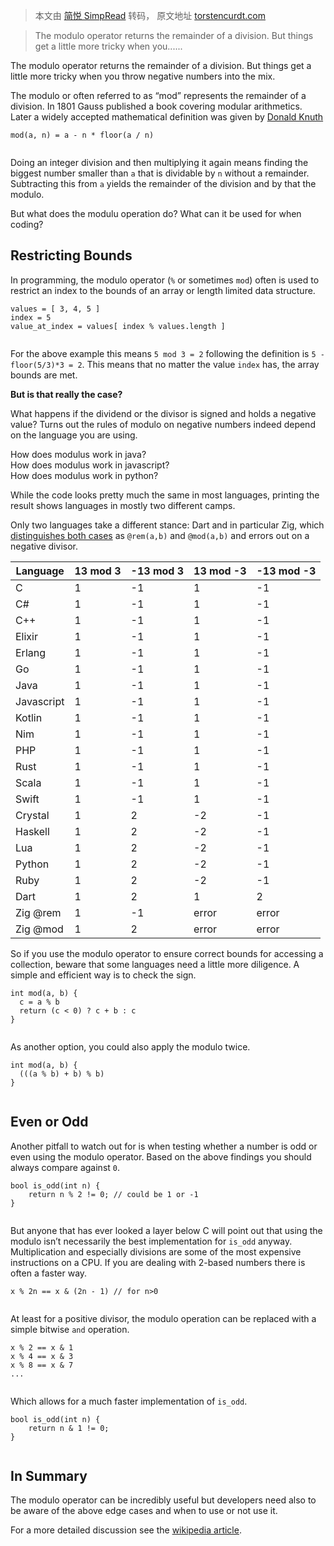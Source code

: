 > 本文由 [简悦 SimpRead](http://ksria.com/simpread/) 转码， 原文地址 [torstencurdt.com](https://torstencurdt.com/tech/posts/modulo-of-negative-numbers/)

> The modulo operator returns the remainder of a division. But things get a little more tricky when you......

The modulo operator returns the remainder of a division. But things get a little more tricky when you throw negative numbers into the mix.

The modulo or often referred to as “mod” represents the remainder of a division. In 1801 Gauss published a book covering modular arithmetics. Later a widely accepted mathematical definition was given by [Donald Knuth](https://en.wikipedia.org/wiki/Donald_Knuth)

```
mod(a, n) = a - n * floor(a / n)


```

Doing an integer division and then multiplying it again means finding the biggest number smaller than `a` that is dividable by `n` without a remainder. Subtracting this from `a` yields the remainder of the division and by that the modulo.

But what does the modulu operation do? What can it be used for when coding?

Restricting Bounds
------------------

In programming, the modulo operator (`%` or sometimes `mod`) often is used to restrict an index to the bounds of an array or length limited data structure.

```
values = [ 3, 4, 5 ]
index = 5
value_at_index = values[ index % values.length ]


```

For the above example this means `5 mod 3 = 2` following the definition is `5 - floor(5/3)*3 = 2`. This means that no matter the value `index` has, the array bounds are met.

**But is that really the case?**

What happens if the dividend or the divisor is signed and holds a negative value? Turns out the rules of modulo on negative numbers indeed depend on the language you are using.

How does modulus work in java?  
How does modulus work in javascript?  
How does modulus work in python?  

While the code looks pretty much the same in most languages, printing the result shows languages in mostly two different camps.

Only two languages take a different stance: Dart and in particular Zig, which [distinguishes both cases](https://github.com/ziglang/zig/issues/217) as `@rem(a,b)` and `@mod(a,b)` and errors out on a negative divisor.

<table><thead><tr><th>Language</th><th>13 mod 3</th><th>-13 mod 3</th><th>13 mod -3</th><th>-13 mod -3</th></tr></thead><tbody><tr><td>C</td><td>1</td><td>-1</td><td>1</td><td>-1</td></tr><tr><td>C#</td><td>1</td><td>-1</td><td>1</td><td>-1</td></tr><tr><td>C++</td><td>1</td><td>-1</td><td>1</td><td>-1</td></tr><tr><td>Elixir</td><td>1</td><td>-1</td><td>1</td><td>-1</td></tr><tr><td>Erlang</td><td>1</td><td>-1</td><td>1</td><td>-1</td></tr><tr><td>Go</td><td>1</td><td>-1</td><td>1</td><td>-1</td></tr><tr><td>Java</td><td>1</td><td>-1</td><td>1</td><td>-1</td></tr><tr><td>Javascript</td><td>1</td><td>-1</td><td>1</td><td>-1</td></tr><tr><td>Kotlin</td><td>1</td><td>-1</td><td>1</td><td>-1</td></tr><tr><td>Nim</td><td>1</td><td>-1</td><td>1</td><td>-1</td></tr><tr><td>PHP</td><td>1</td><td>-1</td><td>1</td><td>-1</td></tr><tr><td>Rust</td><td>1</td><td>-1</td><td>1</td><td>-1</td></tr><tr><td>Scala</td><td>1</td><td>-1</td><td>1</td><td>-1</td></tr><tr><td>Swift</td><td>1</td><td>-1</td><td>1</td><td>-1</td></tr><tr><td>Crystal</td><td>1</td><td>2</td><td>-2</td><td>-1</td></tr><tr><td>Haskell</td><td>1</td><td>2</td><td>-2</td><td>-1</td></tr><tr><td>Lua</td><td>1</td><td>2</td><td>-2</td><td>-1</td></tr><tr><td>Python</td><td>1</td><td>2</td><td>-2</td><td>-1</td></tr><tr><td>Ruby</td><td>1</td><td>2</td><td>-2</td><td>-1</td></tr><tr><td>Dart</td><td>1</td><td>2</td><td>1</td><td>2</td></tr><tr><td>Zig @rem</td><td>1</td><td>-1</td><td>error</td><td>error</td></tr><tr><td>Zig @mod</td><td>1</td><td>2</td><td>error</td><td>error</td></tr></tbody></table>

So if you use the modulo operator to ensure correct bounds for accessing a collection, beware that some languages need a little more diligence. A simple and efficient way is to check the sign.

```
int mod(a, b) {
  c = a % b
  return (c < 0) ? c + b : c
}


```

As another option, you could also apply the modulo twice.

```
int mod(a, b) {
  (((a % b) + b) % b)
}


```

Even or Odd
-----------

Another pitfall to watch out for is when testing whether a number is odd or even using the modulo operator. Based on the above findings you should always compare against `0`.

```
bool is_odd(int n) {
    return n % 2 != 0; // could be 1 or -1
}


```

But anyone that has ever looked a layer below C will point out that using the modulo isn’t necessarily the best implementation for `is_odd` anyway. Multiplication and especially divisions are some of the most expensive instructions on a CPU. If you are dealing with 2-based numbers there is often a faster way.

```
x % 2n == x & (2n - 1) // for n>0


```

At least for a positive divisor, the modulo operation can be replaced with a simple bitwise `and` operation.

```
x % 2 == x & 1
x % 4 == x & 3
x % 8 == x & 7
...


```

Which allows for a much faster implementation of `is_odd`.

```
bool is_odd(int n) {
    return n & 1 != 0;
}


```

In Summary
----------

The modulo operator can be incredibly useful but developers need also to be aware of the above edge cases and when to use or not use it.

For a more detailed discussion see the [wikipedia article](https://en.wikipedia.org/wiki/Modulo_operation).
